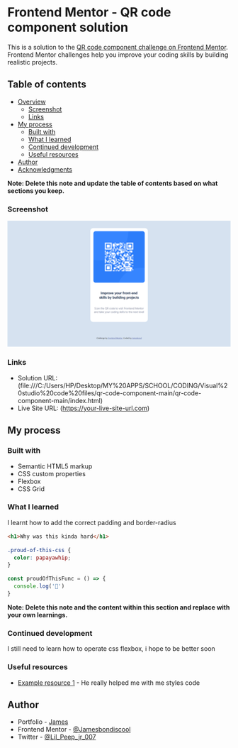 # Frontend Mentor - QR code component solution

This is a solution to the [QR code component challenge on Frontend Mentor](https://www.frontendmentor.io/challenges/qr-code-component-iux_sIO_H). Frontend Mentor challenges help you improve your coding skills by building realistic projects. 

## Table of contents

- [Overview](#overview)
  - [Screenshot](#screenshot)
  - [Links](#links)
- [My process](#my-process)
  - [Built with](#built-with)
  - [What I learned](#what-i-learned)
  - [Continued development](#continued-development)
  - [Useful resources](#useful-resources)
- [Author](#author)
- [Acknowledgments](#acknowledgments)

**Note: Delete this note and update the table of contents based on what sections you keep.**



### Screenshot

![The Solution Pic](images/Screenshot%20(10).png)
### Links

- Solution URL:(file:///C:/Users/HP/Desktop/MY%20APPS/SCHOOL/CODING/Visual%20studio%20code%20files/qr-code-component-main/qr-code-component-main/index.html)
- Live Site URL: (https://your-live-site-url.com)

## My process

### Built with

- Semantic HTML5 markup
- CSS custom properties
- Flexbox
- CSS Grid


### What I learned

I learnt how to add the correct padding and border-radius


```html
<h1>Why was this kinda hard</h1>
```
```css
.proud-of-this-css {
  color: papayawhip;
}
```
```js
const proudOfThisFunc = () => {
  console.log('🎉')
}
```



**Note: Delete this note and the content within this section and replace with your own learnings.**

### Continued development

I still need to learn how to operate css flexbox, i hope to be better soon



### Useful resources

- [Example resource 1](https://youtu.be/5BBYPntB-GY?si=ePH_BFRUEa25C7fO) - He really helped me with me styles code 


## Author

- Portfolio - [James](https://gilded-creponne-6fd820.netlify.app/)
- Frontend Mentor - [@Jamesbondiscool](https://www.frontendmentor.io/profile/Jamesbondiscool)
- Twitter - [@Lil_Peep_jr_007](https://twitter.com/Lil_Peep_jr_007)

